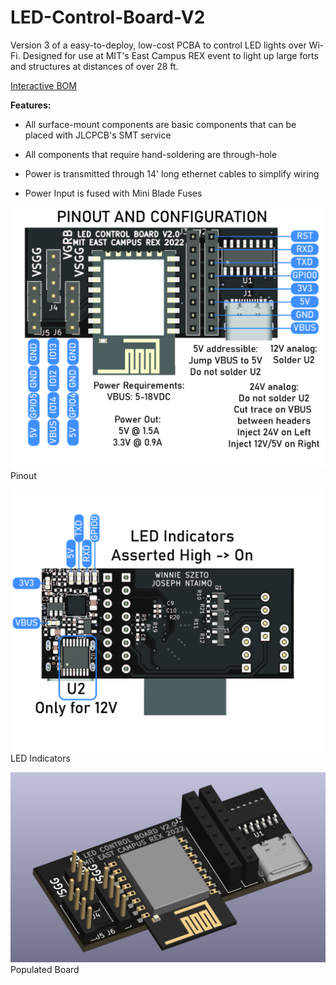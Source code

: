 # LED-Control-Board-V2
Version 3 of a easy-to-deploy, low-cost PCBA to control LED lights over Wi-Fi. Designed for use at MIT's East Campus REX event to light up large forts and structures at distances of over 28 ft.

[Interactive BOM](https://htmlpreview.github.io/?https://raw.githubusercontent.com/wszeto9/LED-Control-Board-V2/main/breakout_boards/ibom.html)

**Features:**

- All surface-mount components are basic components that can be placed with JLCPCB's SMT service
- All components that require hand-soldering are through-hole

- Power is transmitted through 14' long ethernet cables to simplify wiring

- Power Input is fused with Mini Blade Fuses

![Pinout](breakout_boards/Documentation/pinout_config-01.jpg)
Pinout

![LED Inducators](breakout_boards/Documentation/pinout_config-02.jpg)
LED Indicators

![Top_unpopulated](breakout_boards/Documentation/ISO_board.png)
Populated Board
